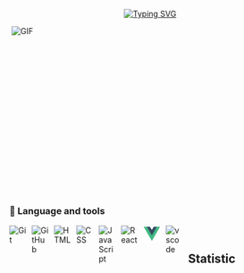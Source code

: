 
<p align="center"><a href="https://git.io/typing-svg"><img src="https://readme-typing-svg.herokuapp.com?font=Fira+Code&pause=1000&color=F71CF2&center=true&vCenter=true&width=435&lines=Front-end+Developer;Welcome+to+my+github+profile" alt="Typing SVG" /></a>
</p>

 <img align="right" alt="GIF" src="https://github.com/abhisheknaiidu/abhisheknaiidu/blob/master/code.gif?raw=true" width="500" height="320" />
 
 
### 🧰 Language and tools

<img  align="left"  alt="Git"  width="30px"  style="padding-right:10px;"  src="https://cdn.jsdelivr.net/gh/devicons/devicon/icons/git/git-original.svg" />

<img  align="left"  alt="GitHub"  width="30px"  style="padding-right:10px;"  src="https://cdn.jsdelivr.net/gh/devicons/devicon/icons/github/github-original.svg" />

<img  align="left"  alt="HTML"  width="30px"  style="padding-right:10px;"  src="https://cdn.jsdelivr.net/gh/devicons/devicon/icons/html5/html5-plain.svg" />

<img  align="left"  alt="CSS"  width="30px"  style="padding-right:10px;"  src="https://cdn.jsdelivr.net/gh/devicons/devicon/icons/css3/css3-plain.svg" />

<img  align="left"  alt="JavaScript"  width="30px"  style="padding-right:10px;"  src="https://cdn.jsdelivr.net/gh/devicons/devicon/icons/javascript/javascript-plain.svg" />

<img  align="left"  alt="React"  width="30px"  style="padding-right:10px;"  src="https://cdn.jsdelivr.net/gh/devicons/devicon/icons/react/react-original.svg" />

<img  align="left"  alt="React"  width="30px"  style="padding-right:10px;"  src="https://github.com/devicons/devicon/blob/master/icons/vuejs/vuejs-original.svg" />


<img  width="30px"  align="left"  alt="vscode"  style="padding-right:10px"  src="https://cdn.jsdelivr.net/gh/devicons/devicon/icons/vscode/vscode-original.svg" />
<br />

## Statistic
